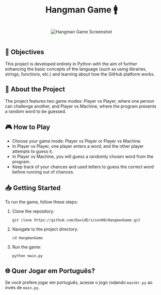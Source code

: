 <h1 align="center">
Hangman Game 🚹
</h1>
<br>
<div align="center">
<img src="https://i.imgur.com/05lZqFr.png" alt="Hangman Game Screenshot">
</div>
<br>
<h2>📌 Objectives</h2>
<p>
This project is developed entirely in Python with the aim of further enhancing the basic concepts of the language (such as using libraries, strings, functions, etc.) and learning about how the GitHub platform works.
</p>

<h2>💫 About the Project</h2>
<p>
The project features two game modes: Player vs Player, where one person can challenge another, and Player vs Machine, where the program presents a random word to be guessed.
</p>

<h2>🎮 How to Play</h2>
<ul>
<li>Choose your game mode: Player vs Player or Player vs Machine.</li>
<li>In Player vs Player, one player enters a word, and the other player attempts to guess it.</li>
<li>In Player vs Machine, you will guess a randomly chosen word from the program.</li>
<li>Keep track of your chances and used letters to guess the correct word before running out of chances.</li>
</ul>

<h2>📥 Getting Started</h2>
<p>
To run the game, follow these steps:
</p>
<ol>
<li>Clone the repository:</li>
<pre><code>git clone https://github.com/DavidEricson00/HangmanGame.git</code></pre>
<li>Navigate to the project directory:</li>
<pre><code>cd HangmanGame</code></pre>
<li>Run the game:</li>
<pre><code>python main.py</code></pre>
</ol>
<h2>🌐 Quer Jogar em Português?</h2>
<p>
Se você prefere jogar em português, acesse o jogo rodando <code>mainbr.py</code> ao invés de <code>main.py</code>.
</p>
